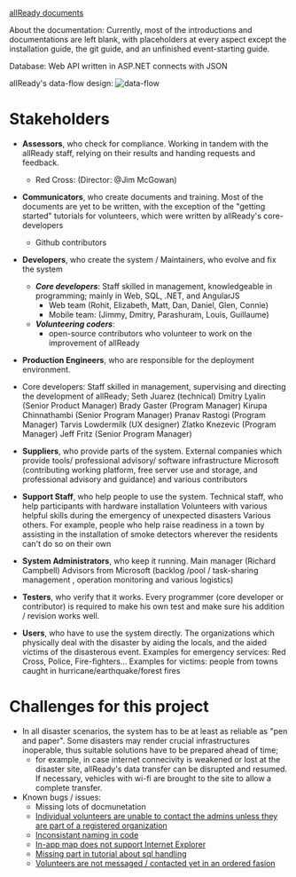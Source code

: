 [allReady documents](https://github.com/PhillipKatz/allReady/tree/master/docs)


About the documentation:
Currently, most of the introductions and documentations are left blank, with placeholders at every aspect except the installation guide, the git guide, and an unfinished event-starting guide.


Database: Web API written in ASP.NET connects with JSON


allReady's data-flow design:
![data-flow](https://github.com/turner11/ASOSMA/blob/master/HToolbox/imgs/data_flow.jpg)




Stakeholders
=============

* **Assessors**, who check for compliance.
Working in tandem with the allReady staff, relying on their results and handing requests and feedback.
  * Red Cross: (Director: @Jim McGowan)

* **Communicators**, who create documents and training.
Most of the documents are yet to be written, with the exception of the "getting started" tutorials for volunteers, which were written by allReady's core-developers
  * Github contributors

* **Developers**, who create the system / Maintainers, who evolve and fix the system
  * ***Core developers***: Staff skilled in management, knowledgeable in programming; mainly in Web, SQL, .NET, and AngularJS
    *	Web team (Rohit, Elizabeth, Matt, Dan, Daniel, Glen, Connie)
    *	Mobile team: (Jimmy, Dmitry, Parashuram, Louis, Guillaume)
  * ***Volunteering coders***:
    * open-source contributors who volunteer to work on the improvement of allReady

* **Production Engineers**, who are responsible for the deployment environment.
 * Core developers: Staff skilled in management, supervising and directing the development of allReady; 
	Seth Juarez (technical)
	Dmitry Lyalin (Senior Product Manager)
	Brady Gaster (Program Manager)
	Kirupa Chinnathambi (Senior Program Manager)
	Pranav Rastogi (Program Manager)
	Tarvis Lowdermilk (UX designer)
	Zlatko Knezevic (Program Manager)
	Jeff Fritz (Senior Program Manager)
	

* **Suppliers**, who provide parts of the system.
External companies which provide tools/ professional advisory/ software infrastructure
Microsoft (contributing working platform, free server use and storage, and professional advisory and guidance) and various contributors

* **Support Staff**, who help people to use the system.
Technical staff, who help participants with hardware installation
Volunteers with various helpful skills during the emergency of unexpected disasters
Various others. For example, people who help raise readiness in a town by assisting in the installation of smoke detectors wherever the residents can't do so on their own

* **System Administrators**, who keep it running.
Main manager (Richard Campbell)
Advisors from Microsoft (backlog /pool / task-sharing management , operation monitoring and various logistics)

* **Testers**, who verify that it works.
Every programmer (core developer or contributor) is required to make his own test and make sure his addition / revision works well.

* **Users**, who have to use the system directly.
The organizations which physically deal with the disaster by aiding the locals, and the aided victims of the disasterous event.
Examples for emergency services: Red Cross, Police, Fire-fighters...
Examples for victims: people from towns caught in hurricane/earthquake/forest fires 





Challenges for this project
============================
* In all disaster scenarios, the system has to be at least as reliable as "pen and paper". Some disasters may render crucial infrastructures inoperable, thus suitable solutions have to be prepared ahead of time;
  - for example, in case internet connecivity is weakened or lost at the disaster site, allReady's data transfer can be disrupted and resumed. If necessary, vehicles with wi-fi are brought to the site to allow a complete transfer.
* Known bugs / issues:
  - Missing lots of docmunetation
  - [Individual volunteers are unable to contact the admins unless they are part of a registered organization](https://github.com/HTBox/allReady/issues/1929)
  - [Inconsistant naming in code](https://github.com/HTBox/allReady/issues/1940)
  - [In-app map does not support Internet Explorer](https://github.com/HTBox/allReady/issues/1550)
  - [Missing part in tutorial about sql handling](https://github.com/HTBox/allReady/issues/1844)
  - [Volunteers are not messaged / contacted yet in an ordered fasion](https://github.com/HTBox/allReady/issues/1842)
  
  
